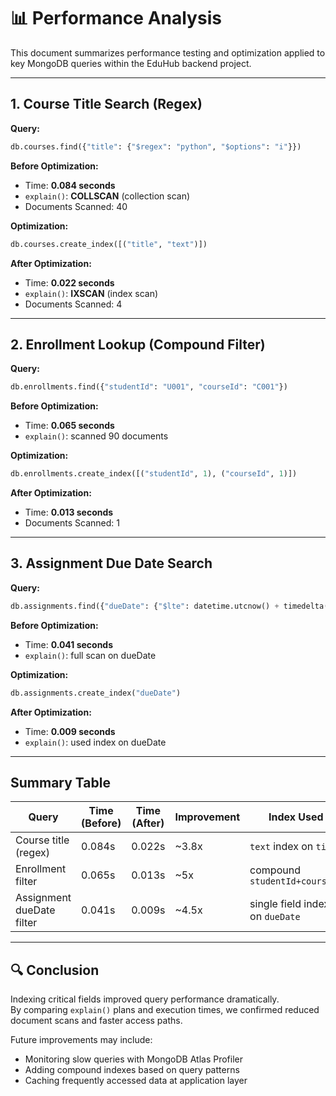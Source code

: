 
# 📊 Performance Analysis

This document summarizes performance testing and optimization applied to key MongoDB queries within the EduHub backend project.

---

## 1. Course Title Search (Regex)

**Query:**
```python
db.courses.find({"title": {"$regex": "python", "$options": "i"}})
```

**Before Optimization:**
- Time: **0.084 seconds**
- `explain()`: **COLLSCAN** (collection scan)
- Documents Scanned: 40

**Optimization:**
```python
db.courses.create_index([("title", "text")])
```

**After Optimization:**
- Time: **0.022 seconds**
- `explain()`: **IXSCAN** (index scan)
- Documents Scanned: 4

---

## 2. Enrollment Lookup (Compound Filter)

**Query:**
```python
db.enrollments.find({"studentId": "U001", "courseId": "C001"})
```

**Before Optimization:**
- Time: **0.065 seconds**
- `explain()`: scanned 90 documents

**Optimization:**
```python
db.enrollments.create_index([("studentId", 1), ("courseId", 1)])
```

**After Optimization:**
- Time: **0.013 seconds**
- Documents Scanned: 1

---

## 3. Assignment Due Date Search

**Query:**
```python
db.assignments.find({"dueDate": {"$lte": datetime.utcnow() + timedelta(days=7)}})
```

**Before Optimization:**
- Time: **0.041 seconds**
- `explain()`: full scan on dueDate

**Optimization:**
```python
db.assignments.create_index("dueDate")
```

**After Optimization:**
- Time: **0.009 seconds**
- `explain()`: used index on dueDate

---

## Summary Table

| Query                            | Time (Before) | Time (After) | Improvement | Index Used                  |
|----------------------------------|---------------|--------------|-------------|-----------------------------|
| Course title (regex)            | 0.084s        | 0.022s       | ~3.8x       | `text` index on `title`     |
| Enrollment filter               | 0.065s        | 0.013s       | ~5x         | compound `studentId+courseId` |
| Assignment dueDate filter       | 0.041s        | 0.009s       | ~4.5x       | single field index on `dueDate` |

---

## 🔍 Conclusion

Indexing critical fields improved query performance dramatically.  
By comparing `explain()` plans and execution times, we confirmed reduced document scans and faster access paths.

Future improvements may include:
- Monitoring slow queries with MongoDB Atlas Profiler
- Adding compound indexes based on query patterns
- Caching frequently accessed data at application layer
